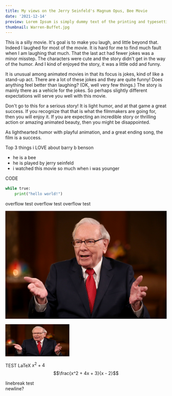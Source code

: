 ```yaml
---
title: My views on the Jerry Seinfeld's Magnum Opus, Bee Movie
date: '2021-12-14'
preview: Lorem Ipsum is simply dummy text of the printing and typesetting industry. Lorem Ipsum has been the industry's standard dummy text ever since the 1500s, when an unknown printer took a galley of type and scrambled it to make a type specimen book.
thumbnail: Warren-Buffet.jpg
---
```


This is a silly movie. It's goal is to make you laugh, and little beyond that. Indeed I laughed for most of the movie. It is hard for me to find much fault when I am laughing that much. That the last act had fewer jokes was a minor misstep. The characters were cute and the story didn't get in the way of the humor. And I kind of enjoyed the story, it was a little odd and funny.

It is unusual among animated movies in that its focus is jokes, kind of like a stand-up act. There are a lot of these jokes and they are quite funny! Does anything feel better than laughing? (OK, well very few things.) The story is mainly there as a vehicle for the jokes. So perhaps slightly different expectations will serve you well with this movie.

Don't go to this for a serious story! It is light humor, and at that game a great success. If you recognize that that is what the filmmakers are going for, then you will enjoy it. If you are expecting an incredible story or thrilling action or amazing animated beauty, then you might be disappointed.

As lighthearted humor with playful animation, and a great ending song, the film is a success.

Top 3 things i LOVE about barry b benson
- he is a bee
- he is played by jerry seinfeld
- i watched this movie so much when i was younger

CODE
```python
while true:
    print("hello world!")
```

overflow test
overflow test
overflow test

![test image](/Warren-Buffet.jpg 'Warren Buffet')

<img src="/Warren-Buffet.jpg" width="200" height="100">

TEST LaTeX
$x^2 + 4$
$$\frac{x^2 + 4x + 3}{x - 2}$$

linebreak test  
newline?